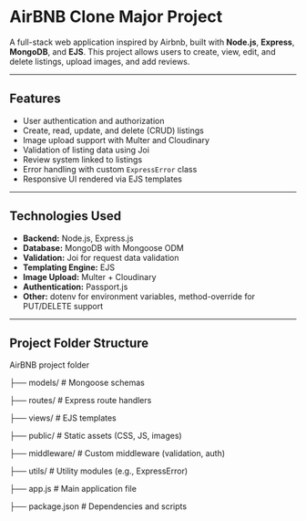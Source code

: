 # AirBNB Clone Major Project

A full-stack web application inspired by Airbnb, built with **Node.js**, **Express**, **MongoDB**, and **EJS**. This project allows users to create, view, edit, and delete listings, upload images, and add reviews.

---

## Features

- User authentication and authorization  
- Create, read, update, and delete (CRUD) listings  
- Image upload support with Multer and Cloudinary  
- Validation of listing data using Joi  
- Review system linked to listings  
- Error handling with custom `ExpressError` class  
- Responsive UI rendered via EJS templates  

---

## Technologies Used

- **Backend:** Node.js, Express.js  
- **Database:** MongoDB with Mongoose ODM  
- **Validation:** Joi for request data validation  
- **Templating Engine:** EJS  
- **Image Upload:** Multer + Cloudinary  
- **Authentication:** Passport.js 
- **Other:** dotenv for environment variables, method-override for PUT/DELETE support  

---

## Project Folder Structure
AirBNB project folder

├── models/ # Mongoose schemas

├── routes/ # Express route handlers

├── views/ # EJS templates

├── public/ # Static assets (CSS, JS, images)

├── middleware/ # Custom middleware (validation, auth)

├── utils/ # Utility modules (e.g., ExpressError)

├── app.js # Main application file

├── package.json # Dependencies and scripts
